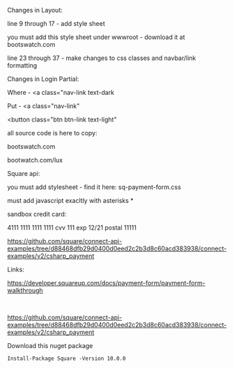 ﻿Changes in Layout:

line 9 through 17 - add style sheet

you must add this style sheet under wwwroot - download it at bootswatch.com


line 23 through 37 - make changes to css classes and navbar/link formatting 

Changes in Login Partial:

Where - <a  class="nav-link text-dark

Put -   <a  class="nav-link"

<button class="btn btn-link text-light"

all source code is here to copy:

bootswatch.com

bootwatch.com/lux


Square api:

you must add stylesheet - find it here: sq-payment-form.css

must add javascript exacltly with asterisks *

sandbox credit card:

4111 1111 1111 1111
cvv 111
exp 12/21
postal 11111



https://github.com/square/connect-api-examples/tree/d88468dfb29d0400d0eed2c2b3d8c60acd383938/connect-examples/v2/csharp_payment


Links:

https://developer.squareup.com/docs/payment-form/payment-form-walkthrough

</br>

https://github.com/square/connect-api-examples/tree/d88468dfb29d0400d0eed2c2b3d8c60acd383938/connect-examples/v2/csharp_payment


Download this nuget package

`
Install-Package Square -Version 10.0.0
`
